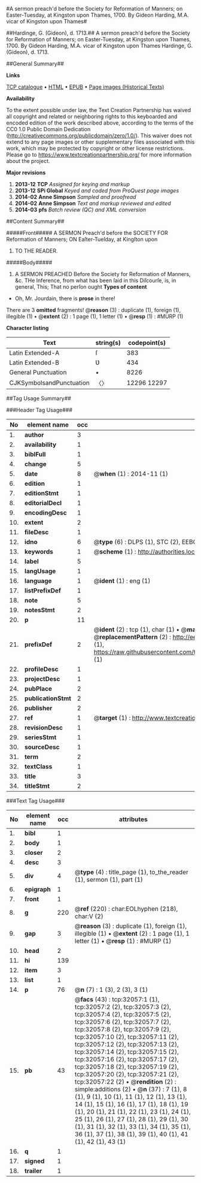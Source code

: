 #A sermon preach'd before the Society for Reformation of Manners; on Easter-Tuesday, at Kingston upon Thames, 1700. By Gideon Harding, M.A. vicar of Kingston upon Thames#

##Hardinge, G. (Gideon), d. 1713.##
A sermon preach'd before the Society for Reformation of Manners; on Easter-Tuesday, at Kingston upon Thames, 1700. By Gideon Harding, M.A. vicar of Kingston upon Thames
Hardinge, G. (Gideon), d. 1713.

##General Summary##

**Links**

[TCP catalogue](http://www.ota.ox.ac.uk/tcp/)  • 
[HTML](http://tei.it.ox.ac.uk/tcp/Texts-HTML/free/A45/A45532.html)  • 
[EPUB](http://tei.it.ox.ac.uk/tcp/Texts-EPUB/free/A45/A45532.epub) • 
[Page images (Historical Texts)](https://historicaltexts.jisc.ac.uk/eebo-99827634e)

**Availability**

To the extent possible under law, the Text Creation Partnership has waived all copyright and related or neighboring rights to this keyboarded and encoded edition of the work described above, according to the terms of the CC0 1.0 Public Domain Dedication (http://creativecommons.org/publicdomain/zero/1.0/). This waiver does not extend to any page images or other supplementary files associated with this work, which may be protected by copyright or other license restrictions. Please go to https://www.textcreationpartnership.org/ for more information about the project.

**Major revisions**

1. __2013-12__ __TCP__ *Assigned for keying and markup*
1. __2013-12__ __SPi Global__ *Keyed and coded from ProQuest page images*
1. __2014-02__ __Anne Simpson__ *Sampled and proofread*
1. __2014-02__ __Anne Simpson__ *Text and markup reviewed and edited*
1. __2014-03__ __pfs__ *Batch review (QC) and XML conversion*

##Content Summary##

#####Front#####
A SERMON Preach'd before the SOCIETY FOR Reformation of Manners; ON Eaſter-Tueſday, at Kingſton upon
1. TO THE READER.

#####Body#####

1. A SERMON PREACHED Before the Society for Reformation of Manners, &c.
THe Inference, from what has been ſaid in this Diſcourſe, is, in general, This; That no perſon ought
**Types of content**

  * Oh, Mr. Jourdain, there is **prose** in there!

There are 3 **omitted** fragments! 
 @__reason__ (3) : duplicate (1), foreign (1), illegible (1)  •  @__extent__ (2) : 1 page (1), 1 letter (1)  •  @__resp__ (1) : #MURP (1)

**Character listing**


|Text|string(s)|codepoint(s)|
|---|---|---|
|Latin Extended-A|ſ|383|
|Latin Extended-B|Ʋ|434|
|General Punctuation|•|8226|
|CJKSymbolsandPunctuation|〈〉|12296 12297|

##Tag Usage Summary##

###Header Tag Usage###

|No|element name|occ|attributes|
|---|---|---|---|
|1.|__author__|3||
|2.|__availability__|1||
|3.|__biblFull__|1||
|4.|__change__|5||
|5.|__date__|8| @__when__ (1) : 2014-11 (1)|
|6.|__edition__|1||
|7.|__editionStmt__|1||
|8.|__editorialDecl__|1||
|9.|__encodingDesc__|1||
|10.|__extent__|2||
|11.|__fileDesc__|1||
|12.|__idno__|6| @__type__ (6) : DLPS (1), STC (2), EEBO-CITATION (1), PROQUEST (1), VID (1)|
|13.|__keywords__|1| @__scheme__ (1) : http://authorities.loc.gov/ (1)|
|14.|__label__|5||
|15.|__langUsage__|1||
|16.|__language__|1| @__ident__ (1) : eng (1)|
|17.|__listPrefixDef__|1||
|18.|__note__|5||
|19.|__notesStmt__|2||
|20.|__p__|11||
|21.|__prefixDef__|2| @__ident__ (2) : tcp (1), char (1)  •  @__matchPattern__ (2) : ([0-9\-]+):([0-9IVX]+) (1), (.+) (1)  •  @__replacementPattern__ (2) : http://eebo.chadwyck.com/downloadtiff?vid=$1&page=$2 (1), https://raw.githubusercontent.com/textcreationpartnership/Texts/master/tcpchars.xml#$1 (1)|
|22.|__profileDesc__|1||
|23.|__projectDesc__|1||
|24.|__pubPlace__|2||
|25.|__publicationStmt__|2||
|26.|__publisher__|2||
|27.|__ref__|1| @__target__ (1) : http://www.textcreationpartnership.org/docs/. (1)|
|28.|__revisionDesc__|1||
|29.|__seriesStmt__|1||
|30.|__sourceDesc__|1||
|31.|__term__|2||
|32.|__textClass__|1||
|33.|__title__|3||
|34.|__titleStmt__|2||


###Text Tag Usage###

|No|element name|occ|attributes|
|---|---|---|---|
|1.|__bibl__|1||
|2.|__body__|1||
|3.|__closer__|2||
|4.|__desc__|3||
|5.|__div__|4| @__type__ (4) : title_page (1), to_the_reader (1), sermon (1), part (1)|
|6.|__epigraph__|1||
|7.|__front__|1||
|8.|__g__|220| @__ref__ (220) : char:EOLhyphen (218), char:V (2)|
|9.|__gap__|3| @__reason__ (3) : duplicate (1), foreign (1), illegible (1)  •  @__extent__ (2) : 1 page (1), 1 letter (1)  •  @__resp__ (1) : #MURP (1)|
|10.|__head__|2||
|11.|__hi__|139||
|12.|__item__|3||
|13.|__list__|1||
|14.|__p__|76| @__n__ (7) : 1 (3), 2 (3), 3 (1)|
|15.|__pb__|43| @__facs__ (43) : tcp:32057:1 (1), tcp:32057:2 (2), tcp:32057:3 (2), tcp:32057:4 (2), tcp:32057:5 (2), tcp:32057:6 (2), tcp:32057:7 (2), tcp:32057:8 (2), tcp:32057:9 (2), tcp:32057:10 (2), tcp:32057:11 (2), tcp:32057:12 (2), tcp:32057:13 (2), tcp:32057:14 (2), tcp:32057:15 (2), tcp:32057:16 (2), tcp:32057:17 (2), tcp:32057:18 (2), tcp:32057:19 (2), tcp:32057:20 (2), tcp:32057:21 (2), tcp:32057:22 (2)  •  @__rendition__ (2) : simple:additions (2)  •  @__n__ (37) : 7 (1), 8 (1), 9 (1), 10 (1), 11 (1), 12 (1), 13 (1), 14 (1), 15 (1), 16 (1), 17 (1), 18 (1), 19 (1), 20 (1), 21 (1), 22 (1), 23 (1), 24 (1), 25 (1), 26 (1), 27 (1), 28 (1), 29 (1), 30 (1), 31 (1), 32 (1), 33 (1), 34 (1), 35 (1), 36 (1), 37 (1), 38 (1), 39 (1), 40 (1), 41 (1), 42 (1), 43 (1)|
|16.|__q__|1||
|17.|__signed__|1||
|18.|__trailer__|1||
